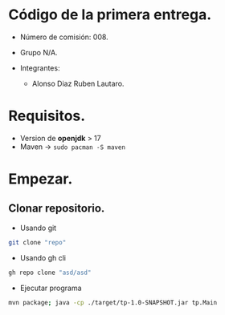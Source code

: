 # Código de la primera entrega.

- Número de comisión: 008.
- Grupo N/A.

- Integrantes:
	- Alonso Diaz Ruben Lautaro.


# Requisitos.
- Version de **openjdk** > 17
- Maven -> `sudo pacman -S maven`

# Empezar.

## Clonar repositorio.

- Usando git
```sh
git clone "repo"
```

- Usando gh cli
```sh
gh repo clone "asd/asd"
```

- Ejecutar programa
 
```sh
mvn package; java -cp ./target/tp-1.0-SNAPSHOT.jar tp.Main
```
